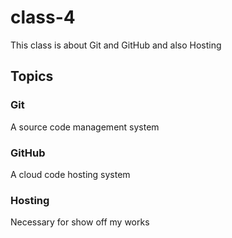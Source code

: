 # class-4
This class is about Git and GitHub and also Hosting

## Topics

### Git
A source code management system

### GitHub
A cloud code hosting system

### Hosting
Necessary for show off my works